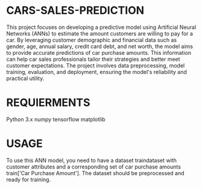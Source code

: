 # CARS-SALES-PREDICTION

This project focuses on developing a predictive model using Artificial Neural Networks (ANNs) to estimate the amount customers are willing to pay for a car. By leveraging customer demographic and financial data such as gender, age, annual salary, credit card debt, and net worth, the model aims to provide accurate predictions of car purchase amounts. This information can help car sales professionals tailor their strategies and better meet customer expectations. The project involves data preprocessing, model training, evaluation, and deployment, ensuring the model's reliability and practical utility.

# REQUIERMENTS

Python 3.x
numpy
tensorflow
matplotlib

# USAGE

To use this ANN model, you need to have a dataset traindataset with customer attributes and a corresponding set of car purchase amounts train['Car Purchase Amount']. The dataset should be preprocessed and ready for training.
